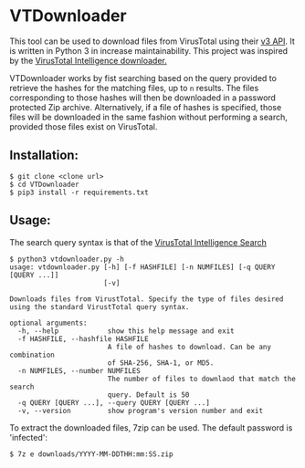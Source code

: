 # VTDownloader

This tool can be used to download files from VirusTotal using their [v3 API](https://developers.virustotal.com/v3.0/reference). It is written in Python 3 in increase maintainability. This project was inspired by the [VirusTotal Intelligence downloader.](https://www.virustotal.com/intelligence/downloader/) 

VTDownloader works by fist searching based on the query provided to retrieve the hashes for the matching files, up to `n` results. The files corresponding to those hashes will then be downloaded in a password protected Zip archive. Alternatively, if a file of hashes is specified, those files will be downloaded in the same fashion without performing a search, provided those files exist on VirusTotal.

## Installation:

```
$ git clone <clone url>
$ cd VTDownloader
$ pip3 install -r requirements.txt
```

## Usage:

The search query syntax is that of the [VirusTotal Intelligence Search](https://www.virustotal.com/intelligence/help/file-search/)
```
$ python3 vtdownloader.py -h
usage: vtdownloader.py [-h] [-f HASHFILE] [-n NUMFILES] [-q QUERY [QUERY ...]]
                       [-v]

Downloads files from VirustTotal. Specify the type of files desired using the standard VirustTotal query syntax.

optional arguments:
  -h, --help            show this help message and exit
  -f HASHFILE, --hashfile HASHFILE
                        A file of hashes to download. Can be any combination
                        of SHA-256, SHA-1, or MD5.
  -n NUMFILES, --number NUMFILES
                        The number of files to downlaod that match the search
                        query. Default is 50
  -q QUERY [QUERY ...], --query QUERY [QUERY ...]
  -v, --version         show program's version number and exit

```
To extract the downloaded files, 7zip can be used. The default password is 'infected':
```
$ 7z e downloads/YYYY-MM-DDTHH:mm:SS.zip
```
